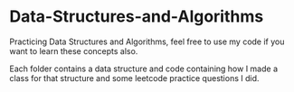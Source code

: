 # Data-Structures-and-Algorithms
Practicing Data Structures and Algorithms, feel free to use my code if you want to learn these concepts also.

Each folder contains a data structure and code containing how I made a class for that structure and some leetcode 
practice questions I did.
